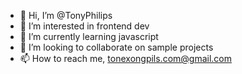 - 👋 Hi, I’m @TonyPhilips
- 👀 I’m interested in frontend dev
- 🌱 I’m currently learning javascript
- 💞️ I’m looking to collaborate on sample projects
- 📫 How to reach me, tonexongpils.com@gmail.com

<!---
TonyPhilips/TonyPhilips is a ✨ special ✨ repository because its `README.md` (this file) appears on your GitHub profile.
You can click the Preview link to take a look at your changes.
--->
